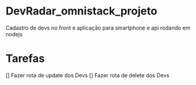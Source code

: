 # DevRadar_omnistack_projeto
Cadastro de devs no front e aplicação para smartphone e api rodando em nodejs

# Tarefas

[] Fazer rota de update dos Devs
[] Fazer rota de delete dos Devs
